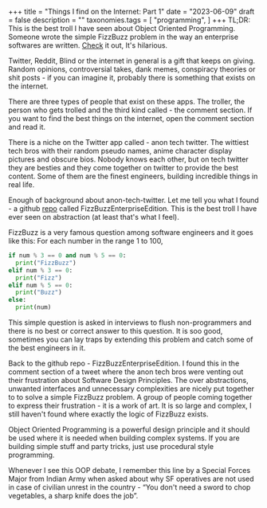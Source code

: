 +++
title = "Things I find on the Internet: Part 1"
date = "2023-06-09"
draft = false
description = ""
taxonomies.tags = [
    "programming",
]
+++
TL;DR: This is the best troll I have seen about Object Oriented Programming. Someone wrote the simple FizzBuzz problem in the way an enterprise softwares are written. [Check](https://github.com/EnterpriseQualityCoding/FizzBuzzEnterpriseEdition) it out, It's hilarious.

Twitter, Reddit, Blind or the internet in general is a gift that keeps on giving. Random opinions, controversial takes, dank memes, conspiracy theories or shit posts - if you can imagine it, probably there is something that exists on the internet.

There are three types of people that exist on these apps. The troller, the person who gets trolled and the third kind called - the comment section. If you want to find the best things on the internet, open the comment section and read it.

There is a niche on the Twitter app called - anon tech twitter. The wittiest tech bros with their random pseudo names, anime character display pictures and obscure bios. Nobody knows each other, but on tech twitter they are besties and they come together on twitter to provide the best content. Some of them are the finest engineers, building incredible things in real life.

Enough of background about anon-tech-twitter. Let me tell you what I found - a github [repo](https://github.com/EnterpriseQualityCoding/FizzBuzzEnterpriseEdition) called FizzBuzzEnterpriseEdition. This is the best troll I have ever seen on abstraction (at least that's what I feel).

FizzBuzz is a very famous question among software engineers and it goes like this: For each number in the range 1 to 100,

```py
if num % 3 == 0 and num % 5 == 0:
  print("FizzBuzz")
elif num % 3 == 0:
  print("Fizz")
elif num % 5 == 0:
  print("Buzz")
else:
  print(num)
```

This simple question is asked in interviews to flush non-programmers and there is no best or correct answer to this question. It is soo good, sometimes you can lay traps by extending this problem and catch some of the best engineers in it.

Back to the github repo - FizzBuzzEnterpriseEdition. I found this in the comment section of a tweet where the anon tech bros were venting out their frustration about Software Design Principles. The over abstractions, unwanted interfaces and unnecessary complexities are nicely put together to to solve a simple FizzBuzz problem. A group of people coming together to express their frustration - it is a work of art. It is so large and complex, I still haven't found where exactly the logic of FizzBuzz exists.

Object Oriented Programming is a powerful design principle and it should be used where it is needed when building complex systems. If you are building simple stuff and party tricks, just use procedural style programming.

Whenever I see this OOP debate, I remember this line by a Special Forces Major from Indian Army when asked about why SF operatives are not used in case of civilian unrest in the country - “You don't need a sword to chop vegetables, a sharp knife does the job”.

